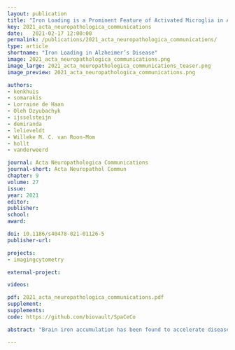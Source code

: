 ```yaml
---
layout: publication
title: "Iron Loading is a Prominent Feature of Activated Microglia in Alzheimer’s Disease Patients"
key: 2021_acta_neuropathologica_communications
date:   2021-02-17 12:00:00
permalink: /publications/2021_acta_neuropathologica_communications/
type: article
shortname: "Iron Loading in Alzheimer’s Disease"
image: 2021_acta_neuropathologica_communications.png
image_large: 2021_acta_neuropathologica_communications_teaser.png
image_preview: 2021_acta_neuropathologica_communications.png

authors:
- kenkhuis
- somarakis
- Lorraine de Haan
- Oleh Dzyubachyk
- ijsselsteijn
- demiranda
- lelieveldt
- Willeke M. C. van Roon-Mom
- hollt
- vanderweerd

journal: Acta Neuropathologica Communications
journal-short: Acta Neuropathol Commun
chapter: 9
volume: 27
issue: 
year: 2021
editor:
publisher:
school:
award:

doi: 10.1186/s40478-021-01126-5
publisher-url:

projects:
- imagingcytometry

external-project:

videos:

pdf: 2021_acta_neuropathologica_communications.pdf
supplement:
supplements:
code: https://github.com/biovault/SpaCeCo

abstract: "Brain iron accumulation has been found to accelerate disease progression in amyloid-β(Aβ) positive Alzheimer patients, though the mechanism is still unknown. Microglia have been identified as key players in the disease pathogenesis, and are highly reactive cells responding to aberrations such as increased iron levels. Therefore, using histological methods, multispectral immunofluorescence and an automated in-house developed microglia segmentation and analysis pipeline, we studied the occurrence of iron-accumulating microglia and the effect on its activation state in human Alzheimer brains. We identified a subset of microglia with increased expression of the iron storage protein ferritin light chain (FTL), together with increased Iba1 expression, decreased TMEM119 and P2RY12 expression. This activated microglia subset represented iron-accumulating microglia and appeared morphologically dystrophic. Multispectral immunofluorescence allowed for spatial analysis of FTL+Iba1+-microglia, which were found to be the predominant Aβ-plaque infiltrating microglia. Finally, an increase of FTL+Iba1+-microglia was seen in patients with high Aβ load and Tau load. These findings suggest iron to be taken up by microglia and to influence the functional phenotype of these cells, especially in conjunction with Aβ."

---
```

